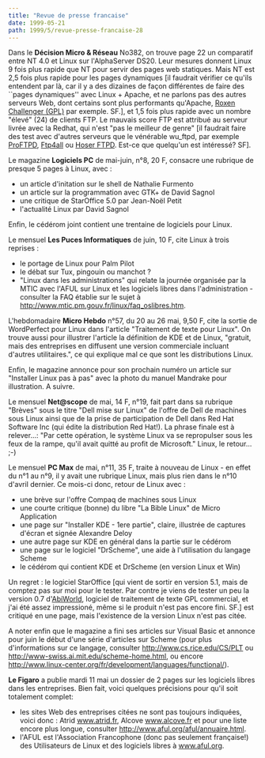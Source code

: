 ```yaml
---
title: "Revue de presse francaise"
date: 1999-05-21
path: 1999/5/revue-presse-francaise-28
---
```


<P>Dans le <B>Décision Micro &amp; Réseau</B> No382, on trouve page 22 un
comparatif entre NT 4.0 et Linux sur l'AlphaServer DS20. Leur mesures
donnent Linux 9 fois plus rapide que NT pour servir des pages web
statiques. Mais NT est 2,5 fois plus rapide pour les pages dynamiques
[il faudrait vérifier ce qu'ils entendent par là, car il y a des
dizaines de façon différentes de faire des ``pages dynamiques'' avec
Linux + Apache, et ne parlons pas des autres serveurs Web, dont certains
sont plus performants qu'Apache, <A HREF="http://www.roxen.com/">Roxen
Challenger (GPL)</A> par exemple. SF.], et 1,5 fois plus rapide avec un
nombre "élevé" (24) de clients FTP. Le mauvais score FTP est attribué
au serveur livrée avec la Redhat, qui n'est "pas le meilleur de genre"
[il faudrait faire des test avec d'autres serveurs que le vénérable
wu_ftpd, par exemple <A HREF="http://www.proftpd.org/">ProFTPD</A>,
<A HREF="http://www.ftp4all.de/">Ftp4all</A>
ou <A HREF="http://www.zabbo.net/hftpd/">Hoser FTPD</A>. Est-ce
que quelqu'un est intéressé? SF].</P>

<P>Le magazine <B>Logiciels PC</B> de mai-juin, n°8, 20 F, consacre une
rubrique de presque 5 pages à Linux, avec :</P>

<UL>

<LI>un article d'initation sur le shell de Nathalie Furmento
<LI>un article sur la programmation avec GTK+ de David Sagnol
<LI>une critique de StarOffice 5.0 par Jean-Noël Petit
<LI>l'actualité Linux par David Sagnol
</UL>

<P>Enfin, le cédérom joint contient une trentaine de logiciels pour Linux.</P>

<P>Le mensuel <B>Les Puces Informatiques</B> de juin, 10 F, cite Linux à
trois reprises :</P>

<UL>

<LI>le portage de Linux pour Palm Pilot
<LI>le débat sur Tux, pingouin ou manchot ?
<LI>"Linux dans les administrations" qui relate la journée organisée
par la MTIC avec l'AFUL sur Linux et les logiciels libres dans
l'administration - consulter la FAQ établie sur le sujet à
<A HREF="http://www.mtic.pm.gouv.fr/linux/faq_oslibres.htm">
http://www.mtic.pm.gouv.fr/linux/faq_oslibres.htm</A>.
</UL>

<P>L'hebdomadaire <B>Micro Hebdo</B> n°57, du 20 au 26 mai, 9,50 F, cite
la sortie de WordPerfect pour Linux dans l'article "Traitement de texte
pour Linux". On trouve aussi pour illustrer l'article la définition de
KDE et de Linux, "gratuit, mais des entreprises en diffusent une version
commerciale incluant d'autres utilitaires.", ce qui explique mal ce que
sont les distributions Linux.</P>

<P>Enfin, le magazine annonce pour son prochain numéro un article sur
"Installer Linux pas à pas" avec la photo du manuel Mandrake pour
illustration. A suivre.</P>

<P>Le mensuel <B>Net@scope</B> de mai, 14 F, n°19, fait part dans sa rubrique
"Brèves" sous le titre "Dell mise sur Linux" de l'offre de Dell de
machines sous Linux ainsi que de la prise de participation de Dell dans
Red Hat Software Inc (qui édite la distribution Red Hat!).  La phrase
finale est à relever...: "Par cette opération, le système Linux va se
repropulser sous les feux de la rampe, qu'il avait quitté au profit de
Microsoft." Linux, le retour... ;-)</P>

<P>Le mensuel <B>PC Max</B> de mai, n°11, 35 F, traite à nouveau de Linux - en
effet du n°1 au n°9, il y avait une rubrique Linux, mais plus rien dans
le n°10 d'avril dernier.  Ce mois-ci donc, retour de Linux avec :</P>

<UL>

<LI>une brève sur l'offre Compaq de machines sous Linux
<LI>une courte critique (bonne) du libre "La Bible Linux" de Micro
Application
<LI>une page sur "Installer KDE - 1ere partie", claire, illustrée de
captures d'écran et signée Alexandre Deloy
<LI>une autre page sur KDE en général dans la partie sur le cédérom
<LI>une page sur le logiciel "DrScheme", une aide à l'utilisation du
langage Scheme
<LI>le cédérom qui contient KDE et DrScheme (en version Linux et Win)
</UL>

<P>Un regret : le logiciel StarOffice [qui vient de sortir en version 5.1,
mais de comptez pas sur moi pour le tester. Par contre je viens de tester
un peu la version 0.7 d'<A HREF="http://www.abisource.com/">AbiWorld</A>,
logiciel de traitement de texte GPL commercial, et j'ai été assez
impressioné, même si le produit n'est pas encore fini. SF.] est critiqué
en une page, mais l'existence de la version Linux n'est pas citée.</P>

<P>A noter enfin que le magazine a fini ses articles sur Visual
Basic et annonce pour juin le début d'une série d'articles sur
Scheme (pour plus d'informations sur ce langage, consulter <A HREF="http://www.cs.rice.edu/CS/PLT"> http://www.cs.rice.edu/CS/PLT</A>
ou <A HREF="http://www-swiss.ai.mit.edu/scheme-home.html">
http://www-swiss.ai.mit.edu/scheme-home.html</A>, ou encore <A HREF="http://www.linux-center.org/fr/development/languages/functional/index.html">http://www.linux-center.org/fr/development/languages/functional/</A>).</P>

<P><B>Le Figaro</B> a publie mardi 11 mai un dossier de 2 pages sur
les logiciels libres dans les entreprises. Bien fait, voici quelques
précisions pour qu'il soit totalement complet:</P>

<UL>

<LI>les sites Web des entreprises citées ne sont pas toujours indiquées,
voici donc : Atrid <A HREF="http://www.atrid.fr">www.atrid.fr</A>, Alcove
<A HREF="http://www.alcove.fr">www.alcove.fr</A> et pour une liste encore
plus longue, consulter <A HREF="http://www.aful.org/aful/annuaire.html">
http://www.aful.org/aful/annuaire.html</A>.
<LI>l'AFUL est l'Association Francophone (donc pas seulement
française!)  des Utilisateurs de Linux et des logiciels libres à <A HREF="http://www.aful.org">www.aful.org</A>.
</UL>


